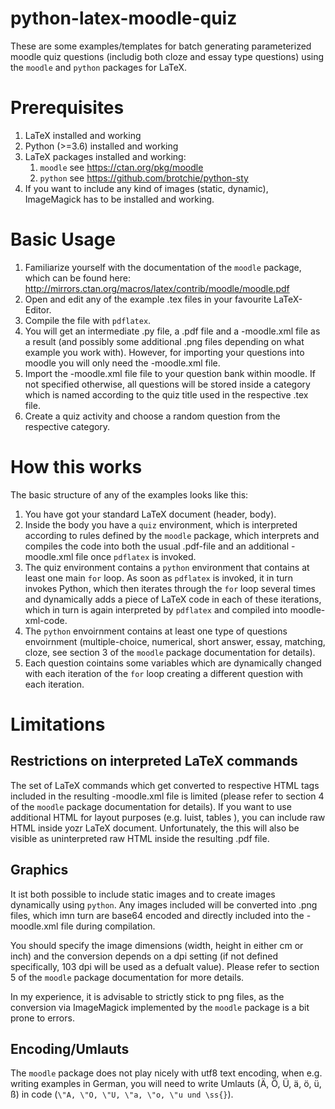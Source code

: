# python-latex-moodle-quiz
These are some examples/templates for batch generating parameterized moodle quiz questions (includig both cloze and essay type questions) using the `moodle` and `python` packages for LaTeX.

Prerequisites
=============

1. LaTeX installed and working
1. Python (>=3.6) installed and working
1. LaTeX packages installed and working:
   1. `moodle` see https://ctan.org/pkg/moodle
   1. `python` see https://github.com/brotchie/python-sty
1. If you want to include any kind of images (static, dynamic), ImageMagick has to be installed and working.
   
Basic Usage
===========

1. Familiarize yourself with the documentation of the `moodle` package, which can be found here: http://mirrors.ctan.org/macros/latex/contrib/moodle/moodle.pdf
1. Open and edit any of the example .tex files in your favourite LaTeX-Editor.
1. Compile the file with `pdflatex`.
1. You will get an intermediate .py file, a .pdf file and a -moodle.xml file as a result (and possibly some additional .png files depending on what example you work with). However, for importing your questions into moodle you will only need the -moodle.xml file.
1. Import the -moodle.xml file file to your question bank within moodle. If not specified otherwise, all questions will be stored inside a category which is named according to the quiz title used in the respective .tex file.
1. Create a quiz activity and choose a random question from the respective category.

How this works
==============

The basic structure of any of the examples looks like this:

1. You have got your standard LaTeX document (header, body).
1. Inside the body you have a `quiz` environment, which is interpreted according to rules defined by the `moodle` package, which interprets and compiles the code into both the usual .pdf-file and an additional -moodle.xml file once `pdflatex` is invoked.
1. The quiz environment contains a `python` environment that contains at least one main `for` loop. As soon as `pdflatex` is invoked, it in turn invokes Python, which then iterates through the `for` loop several times and dynamically adds a piece of LaTeX code in each of these iterations, which in turn is again interpreted by `pdflatex` and compiled into moodle-xml-code.
1. The `python` envoirnment contains at least one type of questions envoirnment (multiple-choice, numerical, short answer, essay, matching, cloze, see section 3 of the `moodle` package documentation for details). 
1. Each question cointains some variables which are dynamically changed with each iteration of the `for` loop creating a different question with each iteration.

Limitations
===========

Restrictions on interpreted LaTeX commands
------------------------------------------

The set of LaTeX commands which get converted to respective HTML tags included in the resulting -moodle.xml file is limited (please refer to section 4 of the `moodle` package documentation for details). 
If you want to use additional HTML for layout purposes (e.g. luist, tables ), you can include raw HTML inside yozr LaTeX document. Unfortunately, the this will also be visible as uninterpreted raw HTML inside the resulting .pdf file.

Graphics
--------

It ist both possible to include static images and to create images dynamically using `python`. Any images included will be converted into .png files, which imn turn are base64 encoded and directly included into the -moodle.xml file during compilation. 

You should specify the image dimensions (width, height in either cm or inch) and the conversion depends on a dpi setting (if not defined specifically, 103 dpi will be used as a defualt value). Please refer to section 5 of the `moodle` package documentation for more details. 

In my experience, it is advisable to strictly stick to png files, as the conversion via ImageMagick implemented by the `moodle` package is a bit prone to errors.

Encoding/Umlauts
----------------

The `moodle` package does not play nicely with utf8 text encoding, when e.g. writing examples in German, you will need to write Umlauts (Ä, Ö, Ü, ä, ö, ü, ß) in code (`\"A, \"O, \"U, \"a, \"o, \"u und \ss{}`).

